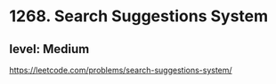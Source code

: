 # 1268. Search Suggestions System
## level: Medium

https://leetcode.com/problems/search-suggestions-system/
